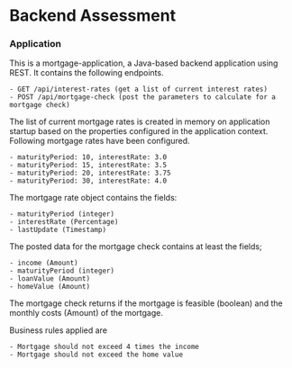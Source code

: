# Backend Assessment

### Application

This is a mortgage-application, a Java-based backend application using REST.
It contains the following endpoints.

```
- GET /api/interest-rates (get a list of current interest rates)
- POST /api/mortgage-check (post the parameters to calculate for a mortgage check)
```

The list of current mortgage rates is created in memory on application startup based on the properties configured in the
application context.
Following mortgage rates have been configured.

```
- maturityPeriod: 10, interestRate: 3.0
- maturityPeriod: 15, interestRate: 3.5
- maturityPeriod: 20, interestRate: 3.75
- maturityPeriod: 30, interestRate: 4.0
```

The mortgage rate object contains the fields:

```
- maturityPeriod (integer)
- interestRate (Percentage)
- lastUpdate (Timestamp)
```

The posted data for the mortgage check contains at least the fields;

```
- income (Amount)
- maturityPeriod (integer)
- loanValue (Amount)
- homeValue (Amount)
```

The mortgage check returns if the mortgage is feasible (boolean) and the monthly costs (Amount) of the mortgage.

Business rules applied are

```
- Mortgage should not exceed 4 times the income
- Mortgage should not exceed the home value
```
